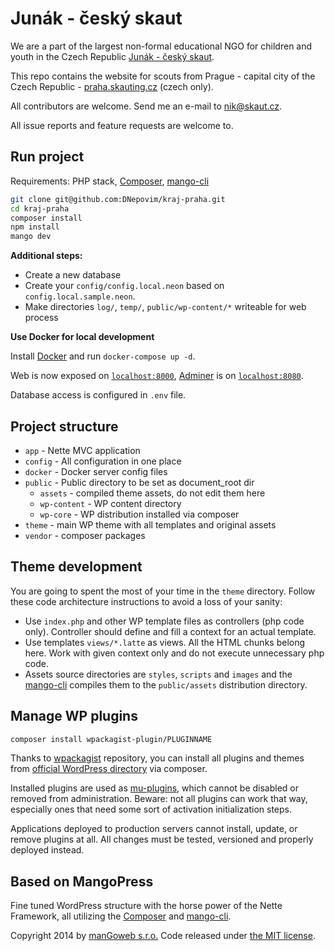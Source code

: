 
# Junák - český skaut
We are a part of the largest non-formal educational NGO for children and youth in the Czech Republic [Junák - český skaut](https://www.skaut.cz/en).

This repo contains the website for scouts from Prague - capital city of the Czech Republic - [praha.skauting.cz](https://praha.skauting.cz) (czech only).

All contributors are welcome. Send me an e-mail to [nik@skaut.cz](mailto://nik@skaut.cz).

All issue reports and feature requests are welcome to.

## Run project

Requirements: PHP stack,  [Composer](https://getcomposer.org), [mango-cli](https://github.com/manGoweb/mango-cli)

```sh
git clone git@github.com:DNepovim/kraj-praha.git
cd kraj-praha
composer install
npm install
mango dev
```

**Additional steps:**
- Create a new database
- Create your `config/config.local.neon` based on `config.local.sample.neon`.
- Make directories `log/`,  `temp/`, `public/wp-content/*` writeable for web process

**Use Docker for local development**

Install [Docker](https://www.docker.com/get-started) and run `docker-compose up -d`.

Web is now exposed on [`localhost:8000`](http://localhost:8000), [Adminer](https://www.adminer.org/cs/) is on [`localhost:8080`](http://localhost:8080).

Database access is configured in `.env` file.

## Project structure

* `app` - Nette MVC application
* `config` - All configuration in one place
* `docker` - Docker server config files
* `public` - Public directory to be set as document_root dir
  * `assets` - compiled theme assets, do not edit them here
  * `wp-content` - WP content directory
  * `wp-core` - WP distribution installed via composer
* `theme` - main WP theme with all templates and original assets
* `vendor` - composer packages

## Theme development

You are going to spent the most of your time in the `theme` directory. Follow these code architecture instructions to avoid a loss of your sanity:

* Use `index.php` and other WP template files as controllers (php code only). Controller should define and fill a context for an actual template.
* Use templates `views/*.latte` as views. All the HTML chunks belong here. Work with given context only and do not execute unnecessary php code.
* Assets source directories are `styles`, `scripts` and `images` and the [mango-cli](https://github.com/manGoweb/mango-cli) compiles them to the `public/assets` distribution directory.

## Manage WP plugins

```sh
composer install wpackagist-plugin/PLUGINNAME
```

Thanks to [wpackagist](http://wpackagist.org) repository, you can install all plugins and themes from [official WordPress directory](http://plugins.svn.wordpress.org) via composer.

Installed plugins are used as [mu-plugins](http://codex.wordpress.org/Must_Use_Plugins), which cannot be disabled or removed from administration.
Beware: not all plugins can work that way, especially ones that need some sort of activation initialization steps.

Applications deployed to production servers cannot install, update, or remove plugins at all. All changes must be tested, versioned and properly deployed instead.

## Based on MangoPress
Fine tuned WordPress structure with the horse power of the Nette Framework, all utilizing the [Composer](https://getcomposer.org) and [mango-cli](https://github.com/manGoweb/mango-cli).

Copyright 2014 by [manGoweb s.r.o.](http://www.mangoweb.cz) Code released under [the MIT license](LICENSE).
